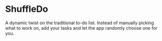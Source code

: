 # ShuffleDo
A dynamic twist on the traditional to-do list. Instead of manually picking what to work on, add your tasks and let the app randomly choose one for you.
